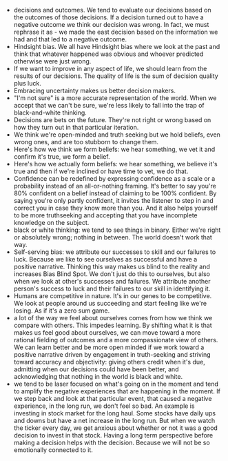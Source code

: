 -   decisions and outcomes. We tend to evaluate our decisions based on the outcomes of those decisions. If a decision turned out to have a negative outcome we think our decision was wrong. In fact, we must rephrase it as - we made the east decision based on the information we had and that led to a negative outcome.
-   Hindsight bias. We all have Hindsight bias where we look at the past and think that whatever happened was obvious and whoever predicted otherwise were just wrong.
-   If we want to improve in any aspect of life, we should learn from the results of our decisions. The quality of life is the sum of decision quality plus luck.
-   Embracing uncertainty makes us better decision makers.
-   "I'm not sure" is a more accurate representation of the world. When we accept that we can't be sure, we're less likely to fall into the trap of black-and-white thinking.
-   Decisions are bets on the future. They're not right or wrong based on how they turn out in that particular iteration.
-   We think we're open-minded and truth seeking but we hold beliefs, even wrong ones, and are too stubborn to change them.
-   Here's how we think we form beliefs: we hear something, we vet it and confirm it's true, we form a belief.
-   Here's how we actually form beliefs: we hear something, we believe it's true and then if we're inclined or have time to vet, we do that.
-   Confidence can be redefined by expressing confidence as a scale or a probability instead of an all-or-nothing framing. It's better to say you're 80% confident on a belief instead of claiming to be 100% confident. By saying you're only partly confident, it invites the listener to step in and correct you in case they know more than you. And it also helps yourself to be more truthseeking and accepting that you have incomplete knowledge on the subject.
-   black or white thinking: we tend to see things in binary. Either we're right or absolutely wrong; nothing in between. The world doesn't work that way.
-   Self-serving bias: we attribute our successes to skill and our failures to luck. Because we like to see ourselves as successful and have a positive narrative. Thinking this way makes us blind to the reality and increases Bias Blind Spot. We don't just do this to ourselves, but also when we look at other's successes and failures. We attribute another person's success to luck and their failures to our skill in identifying it.
-   Humans are competitive in nature. It's in our genes to be competitive. We look at people around us succeeding and start feeling like we're losing. As if it's a zero sum game.
-   a lot of the way we feel about ourselves comes from how we think we compare with others. This impedes learning. By shifting what it is that makes us feel good about ourselves, we can move toward a more rational fielding of outcomes and a more compassionate view of others. We can learn better and be more open minded if we work toward a positive narrative driven by engagement in truth-seeking and striving toward accuracy and objectivity: giving others credit when it's due, admitting when our decisions could have been better, and acknowledging that nothing in the world is black and white.
-   we tend to be laser focused on what's going on in the moment and tend to amplify the negative experiences that are happening in the moment. If we step back and look at that particular event, that caused a negative experience, in the long run, we don't feel so bad. An example is investing in stock market for the long haul. Some stocks have daily ups and downs but have a net increase in the long run. But when we watch the ticker every day, we get anxious about whether or not it was a good decision to invest in that stock. Having a long term perspective before making a decision helps with the decision. Because we will not be so emotionally connected to it.